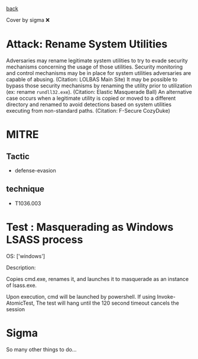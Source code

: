 [back](../index.md)

Cover by sigma :x: 

# Attack: Rename System Utilities

 Adversaries may rename legitimate system utilities to try to evade security mechanisms concerning the usage of those utilities. Security monitoring and control mechanisms may be in place for system utilities adversaries are capable of abusing. (Citation: LOLBAS Main Site) It may be possible to bypass those security mechanisms by renaming the utility prior to utilization (ex: rename <code>rundll32.exe</code>). (Citation: Elastic Masquerade Ball) An alternative case occurs when a legitimate utility is copied or moved to a different directory and renamed to avoid detections based on system utilities executing from non-standard paths. (Citation: F-Secure CozyDuke)

# MITRE
## Tactic
  - defense-evasion

## technique
  - T1036.003

# Test : Masquerading as Windows LSASS process

OS: ['windows']

Description:

 Copies cmd.exe, renames it, and launches it to masquerade as an instance of lsass.exe.

Upon execution, cmd will be launched by powershell. If using Invoke-AtomicTest, The test will hang until the 120 second timeout cancels the session


# Sigma

 So many other things to do...